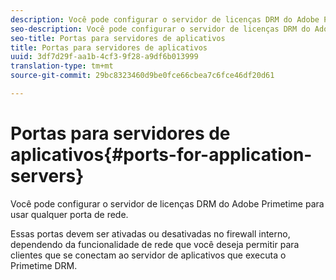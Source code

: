 ```yaml
---
description: Você pode configurar o servidor de licenças DRM do Adobe Primetime para usar qualquer porta de rede.
seo-description: Você pode configurar o servidor de licenças DRM do Adobe Primetime para usar qualquer porta de rede.
seo-title: Portas para servidores de aplicativos
title: Portas para servidores de aplicativos
uuid: 3df7d29f-aa1b-4cf3-9f28-a9df6b013999
translation-type: tm+mt
source-git-commit: 29bc8323460d9be0fce66cbea7c6fce46df20d61

---
```



# Portas para servidores de aplicativos{#ports-for-application-servers}

Você pode configurar o servidor de licenças DRM do Adobe Primetime para usar qualquer porta de rede.

Essas portas devem ser ativadas ou desativadas no firewall interno, dependendo da funcionalidade de rede que você deseja permitir para clientes que se conectam ao servidor de aplicativos que executa o Primetime DRM.
